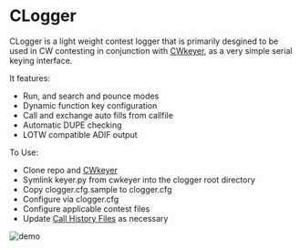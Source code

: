 # CLogger

CLogger is a light weight contest logger that is primarily desgined to be used in CW contesting in conjunction with [CWkeyer](https://github.com/etamme/cwkeyer), as a very simple serial keying interface.

It features: 
- Run, and search and pounce modes  
- Dynamic function key configuration 
- Call and exchange auto fills from callfile
- Automatic DUPE checking
- LOTW compatible ADIF output

To Use:
- Clone repo and [CWkeyer](https://github.com/etamme/cwkeyer)
- Symlink keyer.py from cwkeyer into the clogger root directory
- Copy clogger.cfg.sample to clogger.cfg
- Configure via clogger.cfg
- Configure applicable contest files
- Update [Call History Files](https://n1mmwp.hamdocs.com/mmfiles/categories/callhistory/) as necessary

![demo](https://i.imgur.com/E5HjEoR.gif)
